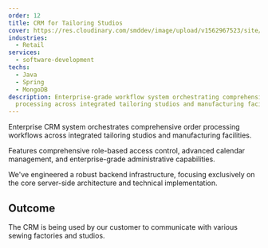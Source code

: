 ```yaml
---
order: 12
title: CRM for Tailoring Studios
cover: https://res.cloudinary.com/smddev/image/upload/v1562967523/site/project/tailoring.jpg
industries:
  - Retail
services:
  - software-development
techs:
  - Java
  - Spring
  - MongoDB
description: Enterprise-grade workflow system orchestrating comprehensive order
  processing across integrated tailoring studios and manufacturing facilities.
---
```

Enterprise CRM system orchestrates comprehensive order processing workflows across integrated tailoring studios and manufacturing facilities. 

Features comprehensive role-based access control, advanced calendar management, and enterprise-grade administrative capabilities.

We've engineered a robust backend infrastructure, focusing exclusively on the core server-side architecture and technical implementation.

## Outcome

The CRM is being used by our customer to communicate with various sewing factories and studios.
